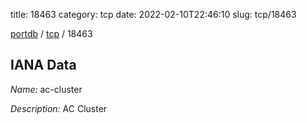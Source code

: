 title: 18463
category: tcp
date: 2022-02-10T22:46:10
slug: tcp/18463

[portdb](/) / [tcp](/category/tcp.html) / 18463


## IANA Data

_Name:_ ac-cluster

_Description:_ AC Cluster

